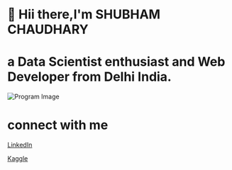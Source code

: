  
 
 
# :pray: Hii there,I'm SHUBHAM CHAUDHARY
# a Data Scientist enthusiast and Web Developer from Delhi India.  
 
 
 
 
![Program Image](https://encrypted-tbn0.gstatic.com/images?q=tbn%3AANd9GcT9t7zG9cYwyItCBQX30c9jn2tgS2IaaQCd2w&usqp=CAU)   
 
 
 # connect with me
 
 [LinkedIn](https://www.linkedin.com/in/shubham-singh-chaudhary-71b085170/)
 
 
 [Kaggle](https://www.kaggle.com/chshubham)
